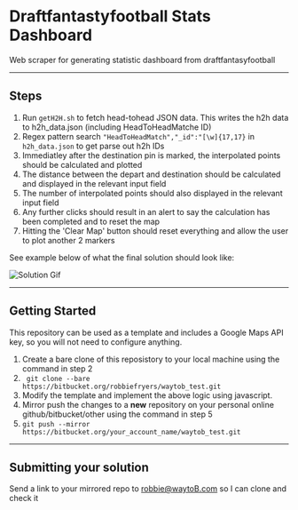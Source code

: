 # Draftfantastyfootball Stats Dashboard

Web scraper for generating statistic dashboard from draftfantasyfootball

---

## Steps


1. Run ``getH2H.sh`` to fetch head-tohead JSON data. This writes the h2h data to h2h_data.json (including HeadToHeadMatche ID)
2. Regex pattern search ```"HeadToHeadMatch","_id":"[\w]{17,17}``` in ``h2h_data.json`` to get parse out h2h IDs
3. Immediatley after the destination pin is marked, the interpolated points should be calculated and plotted
4. The distance between the depart and destination should be calculated and displayed in the relevant input field
5. The number of interpolated points should also displayed in the relevant input field
6. Any further clicks should result in an alert to say the calculation has been completed and to reset the map
7. Hitting the 'Clear Map' button should reset everything and allow the user to plot another 2 markers

See example below of what the final solution should look like:

![Solution Gif](https://media.giphy.com/media/8PpsNMNs3ZnNBIXxd8/giphy.gif)

---

## Getting Started

This repository can be used as a template and includes a Google Maps API key, so you will not need to configure anything.

1. Create a bare clone of this reposistory to your local machine using the command in step 2
2. ``` git clone --bare https://bitbucket.org/robbiefryers/waytob_test.git```
3. Modify the template and implement the above logic using javascript.
4. Mirror push the changes to a **new** repository on your personal online github/bitbucket/other using the command in step 5
5. ```git push --mirror https://bitbucket.org/your_account_name/waytob_test.git```

---


## Submitting your solution

Send a link to your mirrored repo to robbie@waytoB.com so I can clone and check it